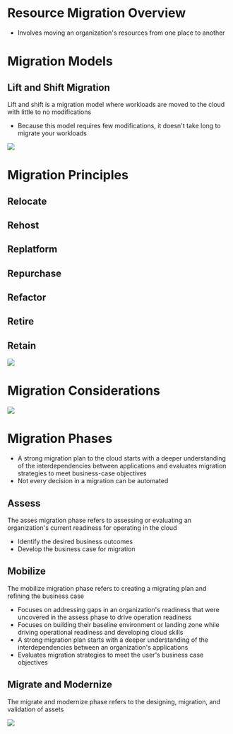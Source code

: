 # Resource Migration Overview

* Involves moving an organization's resources from one place to another

# Migration Models

## Lift and Shift Migration

Lift and shift is a migration model where workloads are moved to the cloud with little to no modifications

* Because this model requires few modifications, it doesn't take long to migrate your workloads

![](https://github.com/JonmarCorpuz/SecondBrain/blob/main/Assets/Whitespace.png)

# Migration Principles

## Relocate

## Rehost

## Replatform

## Repurchase

## Refactor

## Retire

## Retain

![](https://github.com/JonmarCorpuz/SecondBrain/blob/main/Assets/Whitespace.png)

# Migration Considerations

![](https://github.com/JonmarCorpuz/SecondBrain/blob/main/Assets/Whitespace.png)

# Migration Phases

* A strong migration plan to the cloud starts with a deeper understanding of the interdependencies between applications and evaluates migration strategies to meet business-case objectives
* Not every decision in a migration can be automated

## Assess

The asses migration phase refers to assessing or evaluating an organization's current readiness for operating in the cloud

* Identify the desired business outcomes
* Develop the business case for migration

## Mobilize

The mobilize migration phase refers to creating a migrating plan and refining the business case

* Focuses on addressing gaps in an organization's readiness that were uncovered in the assess phase to drive operation readiness
* Focuses on building their baseline environment or landing zone while driving operational readiness and developing cloud skills
* A strong migration plan starts with a deeper understanding of the interdependencies between an organization's applications
* Evaluates migration strategies to meet the user's business case objectives

## Migrate and Modernize

The migrate and modernize phase refers to the designing, migration, and validation of assets

![](https://github.com/JonmarCorpuz/SecondBrain/blob/main/Assets/Whitespace.png)
